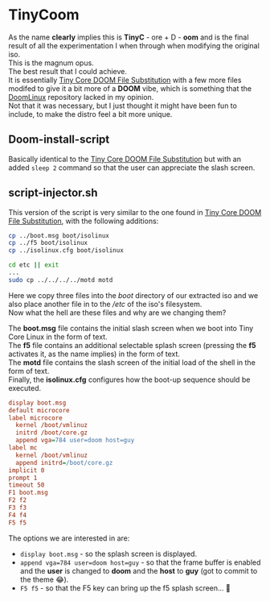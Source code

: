 # TinyCoom

As the name **clearly** implies this is **TinyC** - ore + D - **oom** and is the final result of all the experimentation I when through when modifying the original iso.  
This is the magnum opus.  
The best result that I could achieve.  
It is essentially [Tiny Core DOOM File Substitution](https://github.com/Mr-Watch/Tiny-Core-DOOM/tree/main/Tiny%20Core%20DOOM%20File%20Substitution) with a few more files modifed to give it a bit more of a **DOOM** vibe, which is something that the [DoomLinux](https://github.com/shadlyd15/DoomLinux) repository lacked in my opinion.  
Not that it was necessary, but I just thought it might have been fun to include, to make the distro feel a bit more unique.

## Doom-install-script

Basically identical to the [Tiny Core DOOM File Substitution](https://github.com/Mr-Watch/Tiny-Core-DOOM/tree/main/Tiny%20Core%20DOOM%20File%20Substitution) but with an added `sleep 2` command so that the user can appreciate the slash screen.

## script-injector.sh

This version of the script is very similar to the one found in [Tiny Core DOOM File Substitution](https://github.com/Mr-Watch/Tiny-Core-DOOM/tree/main/Tiny%20Core%20DOOM%20File%20Substitution), with the following additions:  

```sh
cp ../boot.msg boot/isolinux
cp ../f5 boot/isolinux
cp ../isolinux.cfg boot/isolinux
```

```sh
cd etc || exit
...
sudo cp ../../../../motd motd
```

Here we copy three files into the *boot* directory of our extracted iso and we also place another file in to the */etc* of the iso's filesystem.  
Now what the hell are these files and why are we changing them?  

The **boot.msg** file contains the initial slash screen when we boot into Tiny Core Linux in the form of text.  
The **f5** file contains an additional selectable splash screen (pressing the **f5** activates it, as the name implies) in the form of text.  
The **motd** file contains the slash screen of the initial load of the shell in the form of text.  
Finally, the **isolinux.cfg** configures how the boot-up sequence should be executed.  

```cfg
display boot.msg
default microcore
label microcore
  kernel /boot/vmlinuz
  initrd /boot/core.gz
  append vga=784 user=doom host=guy
label mc
  kernel /boot/vmlinuz
  append initrd=/boot/core.gz
implicit 0
prompt 1
timeout 50
F1 boot.msg
F2 f2
F3 f3
F4 f4
F5 f5
```

The options we are interested in are:  

- `display boot.msg` - so the splash screen is displayed.  
- `append vga=784 user=doom host=guy` - so that the frame buffer is enabled and the **user** is changed to **doom** and the **host** to **guy** (got to commit to the theme :joy:).  
- `F5 f5` - so that the F5 key can bring up the f5 splash screen... :melting_face:

